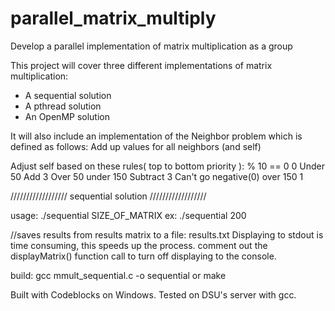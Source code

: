 # parallel_matrix_multiply
Develop a parallel implementation of matrix multiplication as a group

This project will cover three different implementations of matrix multiplication:
* A sequential solution
* A pthread solution
* An OpenMP solution

It will also include an implementation of the Neighbor problem which is defined as follows:
Add up values for all neighbors (and self)

Adjust self based on these rules( top to bottom priority ):
% 10 == 0                        0
Under 50                         Add 3
Over 50 under 150         Subtract 3 Can't go negative(0)
over 150                          1


//////////////////
sequential solution
//////////////////

usage:
./sequential SIZE_OF_MATRIX
ex: ./sequential 200

//saves results from results matrix to a file: results.txt
Displaying to stdout is time consuming, this speeds up the process.
comment out the displayMatrix() function call to turn off displaying to the console.

build:
	gcc mmult_sequential.c -o sequential 
	or
	make

Built with Codeblocks on Windows. Tested on DSU's server with gcc.


	